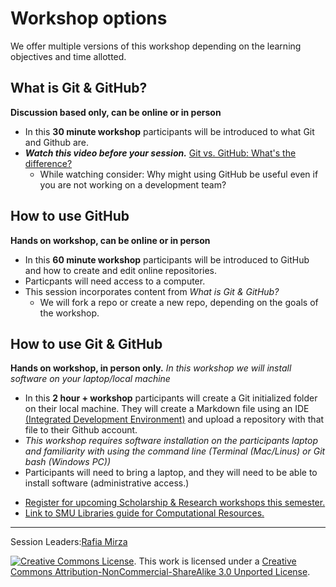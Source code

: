 # Workshop options
We offer multiple versions of this workshop depending on the learning objectives and time allotted.
  
## What is Git & GitHub?  
**Discussion based only, can be online or in person**
- In this **30 minute workshop** participants will be introduced to what Git and Github are. 
- ***Watch this video before your session.***
 [Git vs. GitHub: What's the difference?](https://www.youtube-nocookie.com/embed/wpISo9TNjfU)
  * While watching consider: Why might using GitHub be useful even if you are not working on a development team?

## How to use GitHub 
**Hands on workshop, can be online or in person**
- In this **60 minute workshop** participants will be introduced to GitHub and how to create and edit online repositories.
- Particpants will need access to a computer.
- This session incorporates content from *What is Git & GitHub?*
  - We will fork a repo or create a new repo, depending on the goals of the workshop.

## How to use Git & GitHub 
**Hands on workshop, in person only.**
*In this workshop we will *install software* on your laptop/local machine*
- In this **2 hour + workshop** participants will create a Git initialized folder on their local machine. They will create a Markdown file using an IDE [(Integrated Development Environment)](https://www.codecademy.com/article/what-is-an-ide) and upload a repository with that file to their Github account. 
- *This workshop requires software installation on the participants laptop and familiarity with using the command line (Terminal (Mac/Linus) or Git bash (Windows PC))*
- Participants will need to bring a laptop, and they will need to be able to install software (administrative access.)


* [Register for upcoming Scholarship & Research workshops this semester.](https://libcal.smu.edu/calendar/?cid=-1&t=g&d=0000-00-00&cal=-1&ct=55599&inc=0)
* [Link to SMU Libraries guide for Computational Resources.](https://guides.smu.edu/computationalskills)
-----
Session Leaders:[Rafia Mirza](http://guides.smu.edu/prf.php?account_id=142826/)


[![Creative Commons License](https://licensebuttons.net/l/by-nc-sa/3.0/88x31.png)](https://creativecommons.org/licenses/by-nc-sa/3.0/). This work is licensed under a <a rel="license" href="http://creativecommons.org/licenses/by-nc-sa/3.0/">Creative Commons Attribution-NonCommercial-ShareAlike 3.0 Unported License</a>.

